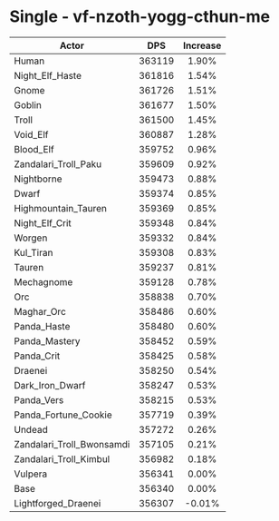 # Single - vf-nzoth-yogg-cthun-me
| Actor | DPS | Increase |
|---|:---:|:---:|
|Human|363119|1.90%|
|Night_Elf_Haste|361816|1.54%|
|Gnome|361726|1.51%|
|Goblin|361677|1.50%|
|Troll|361500|1.45%|
|Void_Elf|360887|1.28%|
|Blood_Elf|359752|0.96%|
|Zandalari_Troll_Paku|359609|0.92%|
|Nightborne|359473|0.88%|
|Dwarf|359374|0.85%|
|Highmountain_Tauren|359369|0.85%|
|Night_Elf_Crit|359348|0.84%|
|Worgen|359332|0.84%|
|Kul_Tiran|359308|0.83%|
|Tauren|359237|0.81%|
|Mechagnome|359128|0.78%|
|Orc|358838|0.70%|
|Maghar_Orc|358486|0.60%|
|Panda_Haste|358480|0.60%|
|Panda_Mastery|358452|0.59%|
|Panda_Crit|358425|0.58%|
|Draenei|358250|0.54%|
|Dark_Iron_Dwarf|358247|0.53%|
|Panda_Vers|358215|0.53%|
|Panda_Fortune_Cookie|357719|0.39%|
|Undead|357272|0.26%|
|Zandalari_Troll_Bwonsamdi|357105|0.21%|
|Zandalari_Troll_Kimbul|356982|0.18%|
|Vulpera|356341|0.00%|
|Base|356340|0.00%|
|Lightforged_Draenei|356307|-0.01%|
